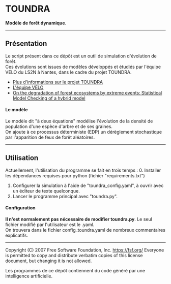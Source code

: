 # TOUNDRA
**Modèle de forêt dynamique.**

___

## Présentation
Le script présent dans ce dépôt est un outil de simulation d'évolution de forêt.<br>
Ces évolutions sont issues de modèles développés et étudiés par l'équipe VELO du LS2N à Nantes, dans 
le cadre du projet TOUNDRA.<br>


* [Plus d'informations sur le projet TOUNDRA](https://pagesperso.ls2n.fr/~cantin-g/toundra.html)
* [L'équipe VELO](https://velo.pythonanywhere.com/)
* [On the degradation of forest ecosystems by extreme events: Statistical Model Checking of a hybrid model](https://hal.science/hal-04069502v1)


#### Le modèle

Le modèle dit "à deux équations" modélise l'évolution de la densité de population d'une espèce
d'arbre et de ses graines.   
On ajoute à ce processus déterministe (EDP) un dérèglement stochastique par 
l'apparition de feux de forêt aléatoires.

___

## Utilisation 

Actuellement, l'utilisation du programme se fait en trois temps :
0. Installer les dépendances requises pour python (fichier "requirements.txt")
1. Configurer la simulation à l'aide de "toundra_config.yaml", à ouvrir avec un éditeur de texte quelconque.
2. Lancer le programme principal avec "toundra.py".


#### Configuration

**Il n'est normalement pas nécessaire de modifier toundra.py**. Le seul fichier modifié par l'utilisateur est le .yaml.  
On trouvera dans le fichier config_toundra.yaml de nombreux commentaires explicatifs. 

___

 Copyright (C) 2007 Free Software Foundation, Inc. <https://fsf.org/>
 Everyone is permitted to copy and distribute verbatim copies
 of this license document, but changing it is not allowed.

Les programmes de ce dépôt contiennent du code généré par une intelligence artificielle.

